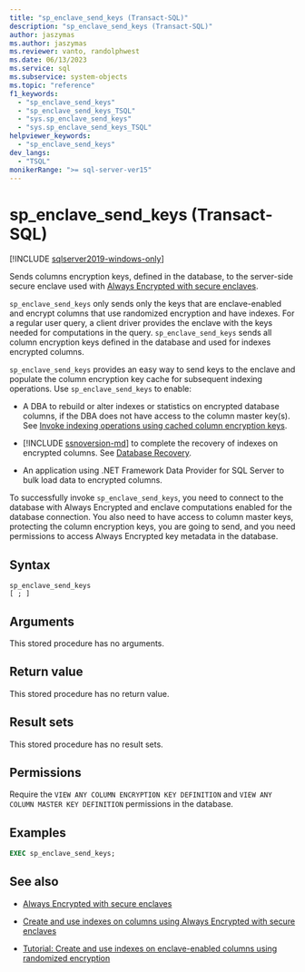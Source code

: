 ```yaml
---
title: "sp_enclave_send_keys (Transact-SQL)"
description: "sp_enclave_send_keys (Transact-SQL)"
author: jaszymas
ms.author: jaszymas
ms.reviewer: vanto, randolphwest
ms.date: 06/13/2023
ms.service: sql
ms.subservice: system-objects
ms.topic: "reference"
f1_keywords:
  - "sp_enclave_send_keys"
  - "sp_enclave_send_keys_TSQL"
  - "sys.sp_enclave_send_keys"
  - "sys.sp_enclave_send_keys_TSQL"
helpviewer_keywords:
  - "sp_enclave_send_keys"
dev_langs:
  - "TSQL"
monikerRange: ">= sql-server-ver15"
---
```

# sp_enclave_send_keys (Transact-SQL)

[!INCLUDE [sqlserver2019-windows-only](../../includes/applies-to-version/sqlserver2019-windows-only.md)]

Sends columns encryption keys, defined in the database, to the server-side secure enclave used with [Always Encrypted with secure enclaves](../security/encryption/always-encrypted-enclaves.md).

`sp_enclave_send_keys` only sends only the keys that are enclave-enabled and encrypt columns that use randomized encryption and have indexes. For a regular user query, a client driver provides the enclave with the keys needed for computations in the query. `sp_enclave_send_keys` sends all column encryption keys defined in the database and used for indexes encrypted columns.

`sp_enclave_send_keys` provides an easy way to send keys to the enclave and populate the column encryption key cache for subsequent indexing operations. Use `sp_enclave_send_keys` to enable:

- A DBA to rebuild or alter indexes or statistics on encrypted database columns, if the DBA does not have access to the column master key(s). See [Invoke indexing operations using cached column encryption keys](../security/encryption/always-encrypted-enclaves-create-use-indexes.md#invoke-indexing-operations-using-cached-column-encryption-keys).

- [!INCLUDE [ssnoversion-md](../../includes/ssnoversion-md.md)] to complete the recovery of indexes on encrypted columns. See [Database Recovery](../security/encryption/always-encrypted-enclaves.md#database-recovery).

- An application using .NET Framework Data Provider for SQL Server to bulk load data to encrypted columns.

To successfully invoke `sp_enclave_send_keys`, you need to connect to the database with Always Encrypted and enclave computations enabled for the database connection. You also need to have access to column master keys, protecting the column encryption keys, you are going to send, and you need permissions to access Always Encrypted key metadata in the database.

## Syntax

```syntaxsql
sp_enclave_send_keys
[ ; ]
```

## Arguments

This stored procedure has no arguments.

## Return value

This stored procedure has no return value.

## Result sets

This stored procedure has no result sets.

## Permissions

Require the `VIEW ANY COLUMN ENCRYPTION KEY DEFINITION` and `VIEW ANY COLUMN MASTER KEY DEFINITION` permissions in the database.

## Examples

```sql
EXEC sp_enclave_send_keys;
```

## See also

- [Always Encrypted with secure enclaves](../security/encryption/always-encrypted-enclaves.md)

- [Create and use indexes on columns using Always Encrypted with secure enclaves](../security/encryption/always-encrypted-enclaves-create-use-indexes.md)

- [Tutorial: Create and use indexes on enclave-enabled columns using randomized encryption](../security/tutorial-creating-using-indexes-on-enclave-enabled-columns-using-randomized-encryption.md)
